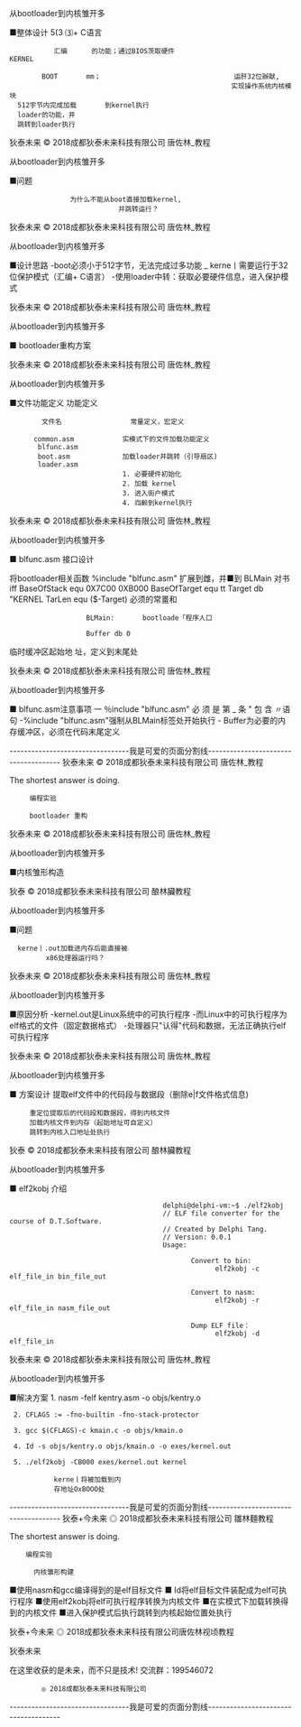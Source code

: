 从bootloader到内核雏开多

■整体设计                                    5(3                   ⑶+ C语言

               汇编      的功能；通过BIOS茨取硬件                           KERNEL

            BOOT       mm；                                 运肝32位辦献,
                                                           实现操作系统内核模块
      512宇节内完成加载       到kernel执行
      loader的功能，并
      跳转到loader执行

狄泰未来               © 2018成都狄泰未来科技有限公司                      唐佐林_教程

从bootloader到内核雏开多

■问题

                   为什么不能从boot直接加载kernel,
                               并跳转运行？

狄泰未来               © 2018成都狄泰未来科技有限公司                      唐佐林_教程

从bootloader到内核雏开多

■设计思路
     -boot必须小于512字节，无法完成过多功能
     _ kerne丨需要运行于32位保护模式（汇编+ C语言）
     -使用loader中转：获取必要硬件信息，进入保护模式

狄泰未来               © 2018成都狄泰未来科技有限公司                      唐佐林_教程

从bootloader到内核雏开多

■ bootloader重构方案

狄泰未来               © 2018成都狄泰未来科技有限公司                      唐佐林_教程

从bootloader到内核雏开多

■文件功能定义                         功能定义

            文件名                 常量定义，宏定义

          common.asm            实模式下的文件加载功能定义
           blfunc.asm
           boot.asm             加载loader并跳转（引导扇区)
           loader.asm
                                1. 必要硬件初始化
                                2. 加载 kernel
                                3. 进入街户模式
                                4. 岿齡到kernel执行

狄泰未来               © 2018成都狄泰未来科技有限公司                      唐佐林_教程

从bootloader到内核雏开多

■ blfunc.asm 接口设计

将bootloader相关函数        %include "blfunc.asm"
扩展到雌，并■到
BLMain 对书iff           BaseOfStack            equ  0X7C00
                                                   0XB000
                       BaseOfTarget           equ
                                                     tt
                       Target db     "KERNEL
                       TarLen equ    ($-Target)            必须的常畺和

                       BLMain:       bootloade「程序人口

                       Buffer db 0

临时缓冲区起始地
址，定义到末尾处

狄泰未来               © 2018成都狄泰未来科技有限公司                      唐佐林_教程

从bootloader到内核雏开多

■ blfunc.asm注意事项
    一 ％include "blfunc.asm" 必 须 是 第 _ 条 " 包 含 〃语句
    -%include "blfunc.asm"强制从BLMain标签处开始执行
    - Buffer为必要的内存缓冲区，必须在代码末尾定义

---------------------------------我是可爱的页面分割线-------------------------------------
狄泰未来     © 2018成都狄泰未来科技有限公司                                                                      唐佐林_教程

The shortest answer is doing.

         编程实验

         bootloader 重构

狄泰未来     © 2018成都狄泰未来科技有限公司                                                                      唐佐林_教程

从bootloader到内核雏开多

■内核雏形构造

狄泰       © 2018成都狄泰未来科技有限公司                                                                      酿林臟教程

从bootloader到内核雏开多

■问题

      kerne丨.out加载进内存后能直接被
             x86处理器运行吗？

狄泰未来     © 2018成都狄泰未来科技有限公司                                                                      唐佐林_教程

从bootloader到内核雏开多

■原因分析
    -kernel.out是Linux系统中的可执行程序
    -而Linux中的可执行程序为elf格式的文件（固定数据格式）
    -处理器只"认得"代码和数据，无法正确执行elf可执行程序

狄泰未来     © 2018成都狄泰未来科技有限公司                                                                      唐佐林_教程

从bootloader到内核雏开多

■ 方案设计
        提取elf文件中的代码段与数据段（删除e|f文件格式信息)

         重定位提取后的代码段和数据段，得到内核文件
         加载内核文件到内存（起始地址可自定义）
         跳转到内核入口地址处执行

狄泰       © 2018成都狄泰未来科技有限公司                                                                      酿林臟教程

从bootloader到内核雏开多

■ elf2kobj 介绍

                                          delphi@delphi-vm:~$ ./elf2kobj
                                          // ELF file converter for the course of D.T.Software.
                                          // Created by Delphi Tang.
                                          // Version: 0.0.1
                                          Usage:

                                                 Convert to bin:
                                                       elf2kobj -c elf_file_in bin_file_out

                                                 Convert to nasm:
                                                       elf2kobj -r elf_file_in nasm_file_out

                                                 Dump ELF file：
                                                       elf2kobj -d elf_file_in

狄泰未来     © 2018成都狄泰未来科技有限公司                                                                      唐佐林_教程

从bootloader到内核雏开多

■解决方案
     1. nasm -felf kentry.asm -o objs/kentry.o

     2. CFLAGS := -fno-builtin -fno-stack-protector

     3. gcc $(CFLAGS)-c kmain.c -o objs/kmain.o

     4. Id -s objs/kentry.o objs/kmain.o -o exes/kernel.out

     5. ./elf2kobj -CB000 exes/kernel.out kernel

               kerne丨将被加载到内
               存地址OxBOOO处

---------------------------------我是可爱的页面分割线-------------------------------------
狄泰+今未来  ◎ 2018成都狄泰未来科技有限公司      雛林麵教程

The shortest answer is doing.

        编程实验

          内核雏形构建

■使用nasm和gcc编译得到的是elf目标文件
■ Id将elf目标文件装配成为elf可执行程序
■使用elf2kobj将elf可执行程序转换为内核文件
■在实模式下加载转换得到的内核文件
■进入保护模式后执行跳转到内核起始位置处执行

狄泰+今未来  ◎ 2018成都狄泰未来科技有限公司唐佐林视顷教程

 狄泰未来

在这里收获的是未来，而不只是技术!
          交流群：199546072

            ◎ 2018成都狄泰未来科技有限公司

---------------------------------我是可爱的页面分割线-------------------------------------
